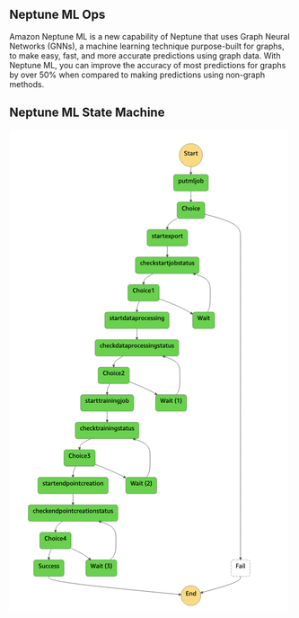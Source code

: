 ## Neptune ML Ops

Amazon Neptune ML is a new capability of Neptune that uses Graph Neural Networks (GNNs), a machine learning technique purpose-built for graphs, to make easy, fast, and more accurate predictions using graph data. 
With Neptune ML, you can improve the accuracy of most predictions for graphs by over 50% when compared to making predictions using non-graph methods.

## Neptune ML State Machine

![](stepfunctions.png)